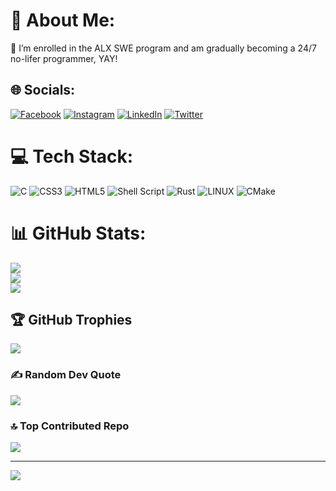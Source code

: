 # 💫 About Me:
🔭 I’m enrolled in the ALX SWE program and am gradually becoming a 24/7 no-lifer programmer, YAY!


## 🌐 Socials:
[![Facebook](https://img.shields.io/badge/Facebook-%231877F2.svg?logo=Facebook&logoColor=white)](https://facebook.com/https://www.facebook.com/profile.php?id=100008314547474) [![Instagram](https://img.shields.io/badge/Instagram-%23E4405F.svg?logo=Instagram&logoColor=white)](https://instagram.com/ahmedd.samiirr) [![LinkedIn](https://img.shields.io/badge/LinkedIn-%230077B5.svg?logo=linkedin&logoColor=white)](https://linkedin.com/in/www.linkedin.com/in/ahmed-elmahdy-b44870237) [![Twitter](https://img.shields.io/badge/Twitter-%231DA1F2.svg?logo=Twitter&logoColor=white)](https://twitter.com/@Ahmed07803499) 

# 💻 Tech Stack:
![C](https://img.shields.io/badge/c-%2300599C.svg?style=flat&logo=c&logoColor=white) ![CSS3](https://img.shields.io/badge/css3-%231572B6.svg?style=flat&logo=css3&logoColor=white) ![HTML5](https://img.shields.io/badge/html5-%23E34F26.svg?style=flat&logo=html5&logoColor=white) ![Shell Script](https://img.shields.io/badge/shell_script-%23121011.svg?style=flat&logo=gnu-bash&logoColor=white) ![Rust](https://img.shields.io/badge/rust-%23000000.svg?style=flat&logo=rust&logoColor=white) ![LINUX](https://img.shields.io/badge/Linux-FCC624?style=flat&logo=linux&logoColor=black) ![CMake](https://img.shields.io/badge/CMake-%23008FBA.svg?style=flat&logo=cmake&logoColor=white)
# 📊 GitHub Stats:
![](https://github-readme-stats.vercel.app/api?username=ahmedelmahd&theme=dark&hide_border=false&include_all_commits=true&count_private=true)<br/>
![](https://github-readme-streak-stats.herokuapp.com/?user=ahmedelmahd&theme=dark&hide_border=false)<br/>
![](https://github-readme-stats.vercel.app/api/top-langs/?username=ahmedelmahd&theme=dark&hide_border=false&include_all_commits=true&count_private=true&layout=compact)

## 🏆 GitHub Trophies
![](https://github-profile-trophy.vercel.app/?username=ahmedelmahd&theme=algolia&no-frame=true&no-bg=false&margin-w=4)

### ✍️ Random Dev Quote
![](https://quotes-github-readme.vercel.app/api?type=horizontal&theme=dark)

### 🔝 Top Contributed Repo
![](https://github-contributor-stats.vercel.app/api?username=ahmedelmahd&limit=5&theme=algolia&combine_all_yearly_contributions=true)

---
[![](https://visitcount.itsvg.in/api?id=ahmedelmahd&icon=5&color=3)](https://visitcount.itsvg.in)

<!-- Proudly created with GPRM ( https://gprm.itsvg.in ) -->
